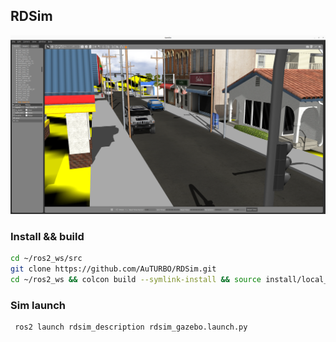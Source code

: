 ## RDSim 

![small_sim_world](./fig/small_sim_world.png)

### Install && build

```bash
cd ~/ros2_ws/src 
git clone https://github.com/AuTURBO/RDSim.git
cd ~/ros2_ws && colcon build --symlink-install && source install/local_setup.bash
```

### Sim launch

```bash
 ros2 launch rdsim_description rdsim_gazebo.launch.py  
```